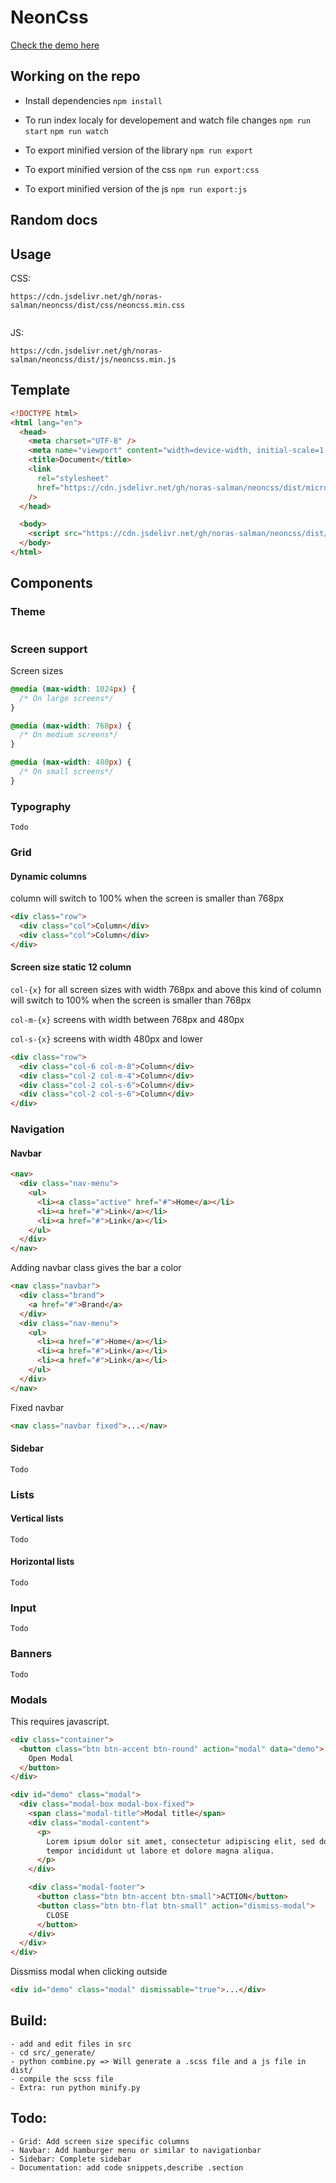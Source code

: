 # NeonCss

[Check the demo here](https://noras-salman.github.io/neoncss/)

## Working on the repo

- Install dependencies
  `npm install`

- To run index localy for developement and watch file changes
  `npm run start`
  `npm run watch`

- To export minified version of the library
  `npm run export`

- To export minified version of the css
  `npm run export:css`

- To export minified version of the js
  `npm run export:js`

## Random docs

## Usage

CSS:

```
https://cdn.jsdelivr.net/gh/noras-salman/neoncss/dist/css/neoncss.min.css


```

JS:

```
https://cdn.jsdelivr.net/gh/noras-salman/neoncss/dist/js/neoncss.min.js
```

## Template

```html
<!DOCTYPE html>
<html lang="en">
  <head>
    <meta charset="UTF-8" />
    <meta name="viewport" content="width=device-width, initial-scale=1.0" />
    <title>Document</title>
    <link
      rel="stylesheet"
      href="https://cdn.jsdelivr.net/gh/noras-salman/neoncss/dist/microcss.js"
    />
  </head>

  <body>
    <script src="https://cdn.jsdelivr.net/gh/noras-salman/neoncss/dist/microcss.js"></script>
  </body>
</html>
```

## Components

### Theme

```css

```

### Screen support

Screen sizes

```css
@media (max-width: 1024px) {
  /* On large screens*/
}

@media (max-width: 768px) {
  /* On medium screens*/
}

@media (max-width: 480px) {
  /* On small screens*/
}
```

### Typography

```
Todo
```

### Grid

#### Dynamic columns

column will switch to 100% when the screen is smaller than 768px

```html
<div class="row">
  <div class="col">Column</div>
  <div class="col">Column</div>
</div>
```

#### Screen size static 12 column

`col-{x}` for all screen sizes with width 768px and above
this kind of column will switch to 100% when the screen is smaller than 768px

`col-m-{x}` screens with width between 768px and 480px

`col-s-{x}` screens with width 480px and lower

```html
<div class="row">
  <div class="col-6 col-m-8">Column</div>
  <div class="col-2 col-m-4">Column</div>
  <div class="col-2 col-s-6">Column</div>
  <div class="col-2 col-s-6">Column</div>
</div>
```

### Navigation

#### Navbar

```html
<nav>
  <div class="nav-menu">
    <ul>
      <li><a class="active" href="#">Home</a></li>
      <li><a href="#">Link</a></li>
      <li><a href="#">Link</a></li>
    </ul>
  </div>
</nav>
```

Adding navbar class gives the bar a color

```html
<nav class="navbar">
  <div class="brand">
    <a href="#">Brand</a>
  </div>
  <div class="nav-menu">
    <ul>
      <li><a href="#">Home</a></li>
      <li><a href="#">Link</a></li>
      <li><a href="#">Link</a></li>
    </ul>
  </div>
</nav>
```

Fixed navbar

```html
<nav class="navbar fixed">...</nav>
```

#### Sidebar

```
Todo
```

### Lists

#### Vertical lists

```
Todo
```

#### Horizontal lists

```
Todo
```

### Input

```
Todo
```

### Banners

```
Todo
```

### Modals

This requires javascript.

```html
<div class="container">
  <button class="btn btn-accent btn-round" action="modal" data="demo">
    Open Modal
  </button>
</div>

<div id="demo" class="modal">
  <div class="modal-box modal-box-fixed">
    <span class="modal-title">Modal title</span>
    <div class="modal-content">
      <p>
        Lorem ipsum dolor sit amet, consectetur adipiscing elit, sed do eiusmod
        tempor incididunt ut labore et dolore magna aliqua.
      </p>
    </div>

    <div class="modal-footer">
      <button class="btn btn-accent btn-small">ACTION</button>
      <button class="btn btn-flat btn-small" action="dismiss-modal">
        CLOSE
      </button>
    </div>
  </div>
</div>
```

Dissmiss modal when clicking outside

```html
<div id="demo" class="modal" dismissable="true">...</div>
```

## Build:

    - add and edit files in src
    - cd src/_generate/
    - python combine.py => Will generate a .scss file and a js file in dist/
    - compile the scss file
    - Extra: run python minify.py

## Todo:

    - Grid: Add screen size specific columns
    - Navbar: Add hamburger menu or similar to navigationbar
    - Sidebar: Complete sidebar
    - Documentation: add code snippets,describe .section
